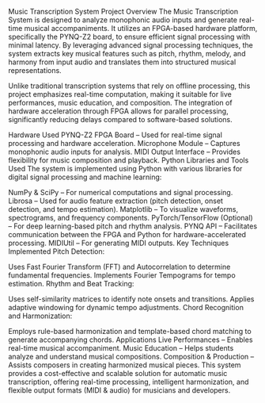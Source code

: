Music Transcription System
Project Overview
The Music Transcription System is designed to analyze monophonic audio inputs and generate real-time musical accompaniments. It utilizes an FPGA-based hardware platform, specifically the PYNQ-Z2 board, to ensure efficient signal processing with minimal latency. By leveraging advanced signal processing techniques, the system extracts key musical features such as pitch, rhythm, melody, and harmony from input audio and translates them into structured musical representations.

Unlike traditional transcription systems that rely on offline processing, this project emphasizes real-time computation, making it suitable for live performances, music education, and composition. The integration of hardware acceleration through FPGA allows for parallel processing, significantly reducing delays compared to software-based solutions.

Hardware Used
PYNQ-Z2 FPGA Board – Used for real-time signal processing and hardware acceleration.
Microphone Module – Captures monophonic audio inputs for analysis.
MIDI Output Interface – Provides flexibility for music composition and playback.
Python Libraries and Tools Used
The system is implemented using Python with various libraries for digital signal processing and machine learning:

NumPy & SciPy – For numerical computations and signal processing.
Librosa – Used for audio feature extraction (pitch detection, onset detection, and tempo estimation).
Matplotlib – To visualize waveforms, spectrograms, and frequency components.
PyTorch/TensorFlow (Optional) – For deep learning-based pitch and rhythm analysis.
PYNQ API – Facilitates communication between the FPGA and Python for hardware-accelerated processing.
MIDIUtil – For generating MIDI outputs.
Key Techniques Implemented
Pitch Detection:

Uses Fast Fourier Transform (FFT) and Autocorrelation to determine fundamental frequencies.
Implements Fourier Tempograms for tempo estimation.
Rhythm and Beat Tracking:

Uses self-similarity matrices to identify note onsets and transitions.
Applies adaptive windowing for dynamic tempo adjustments.
Chord Recognition and Harmonization:

Employs rule-based harmonization and template-based chord matching to generate accompanying chords.
Applications
Live Performances – Enables real-time musical accompaniment.
Music Education – Helps students analyze and understand musical compositions.
Composition & Production – Assists composers in creating harmonized musical pieces.
This system provides a cost-effective and scalable solution for automatic music transcription, offering real-time processing, intelligent harmonization, and flexible output formats (MIDI & audio) for musicians and developers.
